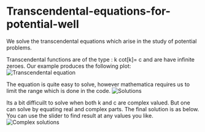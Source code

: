 # Transcendental-equations-for-potential-well
We solve the transcendental equations which arise in the study of potential problems.

Transcendental functions are of the type : k cot[k]= c and are have infinite zeroes.
Our example produces the following plot:
![Transcendental equation](http://i.imgur.com/E8cEfb6.png)

The equation is quite easy to solve, however mathematica requires us to limit the range which is done in the code.
![Solutions](http://i.imgur.com/aoy7YzR.png)

Its a bit difficuilt to solve when both k and c are complex valued. But one can solve by equating real and complex parts.
The final solution is as below. You can use the slider to find result at any values you like.
![Complex solutions](http://i.imgur.com/kSmMiUO.png)
